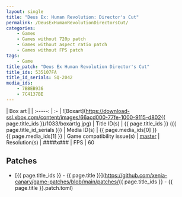 ```yaml
---
layout: single
title: "Deus Ex: Human Revolution: Director's Cut"
permalink: /DeusExHumanRevolutionDirectorsCut/
categories:
    - Games
    - Games without 720p patch
    - Games without aspect ratio patch
    - Games without FPS patch
tags:
    - Game
title_patch: "Deus Ex Human Revolution Director's Cut"
title_ids: 535107FA
title_id_serials: SQ-2042
media_ids:
    - 7BBEB936
    - 7C4137BE
---
```


| Box art                     |
| :-----:                     | :-
| ![Boxart](https://download-ssl.xbox.com/content/images/66acd000-77fe-1000-9115-d802{{ page.title_ids }}/1033/boxartlg.jpg)
| Title ID(s)                 | {{ page.title_ids }} ({{ page.title_id_serials }})
| Media ID(s)                 | {{ page.media_ids[0] }}<br>{{ page.media_ids[1] }}
| Game compatibility issue(s) | [master](https://github.com/xenia-project/game-compatibility/issues/586)
| Resolution(s)               | ####x###
| FPS                         | 60

## Patches
* [{{ page.title_ids }} - {{ page.title }}](https://github.com/xenia-canary/game-patches/blob/main/patches/{{ page.title_ids }} - {{ page.title }}.patch.toml)
